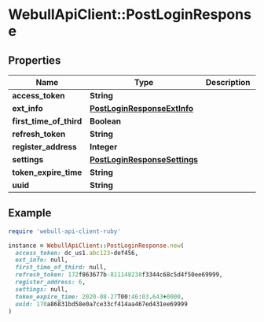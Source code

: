 # WebullApiClient::PostLoginResponse

## Properties

| Name | Type | Description | Notes |
| ---- | ---- | ----------- | ----- |
| **access_token** | **String** |  | [optional] |
| **ext_info** | [**PostLoginResponseExtInfo**](PostLoginResponseExtInfo.md) |  | [optional] |
| **first_time_of_third** | **Boolean** |  | [optional] |
| **refresh_token** | **String** |  | [optional] |
| **register_address** | **Integer** |  | [optional] |
| **settings** | [**PostLoginResponseSettings**](PostLoginResponseSettings.md) |  | [optional] |
| **token_expire_time** | **String** |  | [optional] |
| **uuid** | **String** |  | [optional] |

## Example

```ruby
require 'webull-api-client-ruby'

instance = WebullApiClient::PostLoginResponse.new(
  access_token: dc_us1.abc123-def456,
  ext_info: null,
  first_time_of_third: null,
  refresh_token: 172f863677b-811148238f3344c68c5d4f50ee69999,
  register_address: 6,
  settings: null,
  token_expire_time: 2020-08-27T00:46:03.643+0000,
  uuid: 170a86831bd58e0a7ce33cf414aa467ed431ee69999
)
```

